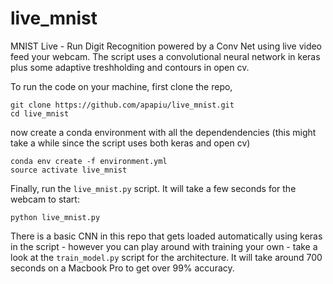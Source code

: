 # live_mnist
MNIST Live - Run Digit Recognition powered by a Conv Net using live video feed your webcam. The script uses a convolutional neural network in keras plus some adaptive treshholding and contours in open cv.

To run the code on your machine, first clone the repo,

    git clone https://github.com/apapiu/live_mnist.git
    cd live_mnist
    
now create a conda environment with all the dependendencies (this might take a while since the script uses both keras and open cv)

    conda env create -f environment.yml
    source activate live_mnist
    
Finally, run the `live_mnist.py` script. It will take a few seconds for the webcam to start:

    python live_mnist.py


There is a basic CNN in this repo that gets loaded automatically using keras in the script - however you can play around with training your own - take a look at the `train_model.py` script for the architecture. It will take around 700 seconds on a Macbook Pro to get over 99% accuracy.
